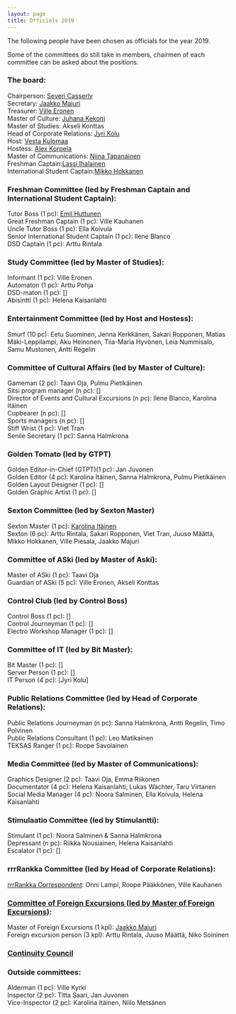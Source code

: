 ```yaml
---
layout: page
title: Officials 2019
---
```

The following people have been chosen as officials for the year 2019.

Some of the committees do still take in members, chairmen of each committee can be asked about the positions.

### The board:

Chairperson: [Severi Casserly](https://as.ayy.fi/foorumi/viewtopic.php?f=12&t=424)<br>
Secretary: [Jaakko Majuri](https://as.ayy.fi/foorumi/viewtopic.php?f=12&t=412) <br>
Treasurer: [Ville Eronen](https://as.ayy.fi/foorumi/viewtopic.php?f=12&t=425) <br>
Master of Culture: [Juhana Kekoni](https://as.ayy.fi/foorumi/viewtopic.php?f=12&t=420) <br>
Master of Studies: Akseli Konttas<br>
Head of Corporate Relations: [Jyri Kolu](https://as.ayy.fi/foorumi/viewtopic.php?f=12&t=416) <br>
Host: [Vesta Kulomaa](https://as.ayy.fi/foorumi/viewtopic.php?f=12&t=407) <br>
Hostess: [Alex Korpela](https://as.ayy.fi/foorumi/viewtopic.php?f=12&t=408) <br>
Master of Communications: [Niina Tapanainen](https://as.ayy.fi/foorumi/viewtopic.php?f=12&t=410) <br>
Freshman Captain:[Lassi Ihalainen](https://as.ayy.fi/foorumi/viewtopic.php?f=12&t=427) <br>
International Student Captain:[Mikko Hokkanen](https://as.ayy.fi/foorumi/viewtopic.php?f=12&t=428)

### Freshman Committee (led by Freshman Captain and International Student Captain):

Tutor Boss (1 pc): [Emil Huttunen](https://as.ayy.fi/foorumi/viewtopic.php?f=12&t=423) <br>
Great Freshman Captain (1 pc): Ville Kauhanen <br>
Uncle Tutor Boss (1 pc): Ella Koivula <br>
Senior International Student Captain (1 pc): Ilene Blanco <br>
DSD Captain (1 pc): Arttu Rintala 

### Study Committee (led by Master of Studies):

Informant (1 pc): Ville Eronen <br>
Automaton (1 pc): Arttu Pohja<br>
DSD-maton (1 pc): []<br>
Abisintti (1 pc): Helena Kaisanlahti

### Entertainment Committee (led by Host and Hostess):

Smurf (10 pc): Eetu Suominen, Jenna Kerkkänen, Sakari Ropponen, Matias Mäki-Leppilampi, Aku Heinonen, Tiia-Maria Hyvönen, Leia Nummisalo, Samu Mustonen, Antti Regelin

### Committee of Cultural Affairs (led by Master of Culture):

Gameman (2 pc): Taavi Oja, Pulmu Pietikäinen <br>
Sitsi program manager (n pc): []<br>
Director of Events and Cultural Excursions (n pc): Ilene Blanco, Karolina Itäinen <br>
Cupbearer (n pc): []<br>
Sports managers (n pc): []<br>
Stiff Wrist (1 pc): Viet Tran <br>
Senile Secretary (1 pc): Sanna Halmkrona <br>

### Golden Tomato (led by GTPT)

Golden Editor-in-Chief (GTPT)(1 pc): Jan Juvonen<br>
Golden Editor (4 pc): Karolina Itäinen, Sanna Halmkrona, Pulmu Pietikäinen <br>
Golden Layout Designer (1 pc): []<br>
Golden Graphic Artist (1 pc): []

### Sexton Committee (led by Sexton Master)

Sexton Master (1 pc): [Karolina Itäinen](https://as.ayy.fi/foorumi/viewtopic.php?f=12&t=418) <br>
Sexton (6 pc): Arttu Rintala, Sakari Ropponen, Viet Tran, Juuso Määttä, Mikko Hokkanen, Ville Piesala, Jaakko Majuri

### Committee of ASki (led by Master of Aski):

Master of ASki (1 pc): Taavi Oja<br>
Guardian of ASki (5 pc): Ville Eronen, Akseli Konttas <br>

### Control Club (led by Control Boss)

Control Boss (1 pc): []<br>
Control Journeyman (1 pc): []<br>
Electro Workshop Manager (1 pc): []

### Committee of IT (led by Bit Master):

Bit Master (1 pc): []<br>
Server Person (1 pc): []<br>
IT Person (4 pc): [Jyri Kolu]

### Public Relations Committee (led by Head of Corporate Relations):

Public Relations Journeyman (n pc): Sanna Halmkrona, Antti Regelin, Timo Polvinen <br>
Public Relations Consultant (1 pc): Leo Matikainen <br>
TEKSAS Ranger (1 pc): Roope Savolainen

### Media Committee (led by Master of Communications):

Graphics Designer (2 pc): Taavi Oja, Emma Riikonen <br>
Documentator (4 pc): Helena Kaisanlahti, Lukas Wachter, Taru Virtanen<br>
Social Media Manager (4 pc): Noora Salminen, Ella Koivula, Helena Kaisanlahti

### Stimulaatio Committee (led by Stimulantti):

Stimulant (1 pc): Noora Salminen & Sanna Halmkrona<br>
Depressant (n pc): Riikka Nousiainen, Helena Kaisanlahti <br>
Escalator (1 pc): []

### rrrRankka Committee (led by Head of Corporate Relations):

[rrrRankka Correspondent](https://as.ayy.fi/foorumi/viewtopic.php?f=12&t=415): Onni Lampi, Roope Pääkkönen, Ville Kauhanen

### [Committee of Foreign Excursions (led by Master of Foreign Excursions)](https://as.ayy.fi/foorumi/viewtopic.php?f=12&t=417):

Master of Foreign Excursions (1 kpl): [Jaakko Majuri](https://as.ayy.fi/foorumi/viewtopic.php?f=12&t=422) <br>
Foreign excursion person (3 kpl): Arttu Rintala, Juuso Määttä, Niko Soininen

### [Continuity Council](https://as.ayy.fi/foorumi/viewtopic.php?f=12&t=426)

### Outside committees:

Alderman (1 pc): Ville Kyrki<br>
Inspector (2 pc): Titta Saari, Jan Juvonen<br>
Vice-Inspector (2 pc): Karolina Itäinen, Niilo Metsänen